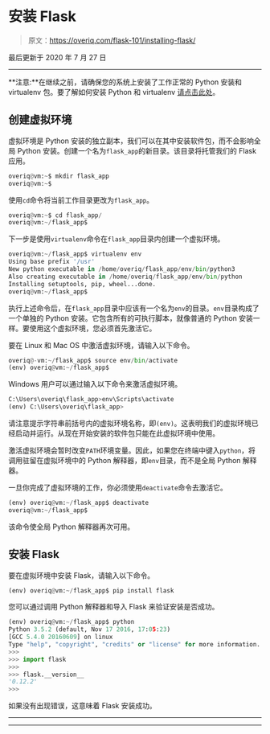 # 安装 Flask

> 原文：<https://overiq.com/flask-101/installing-flask/>

最后更新于 2020 年 7 月 27 日

* * *

**注意:**在继续之前，请确保您的系统上安装了工作正常的 Python 安装和 virtualenv 包。要了解如何安装 Python 和 virtualenv [请点击此处](/django-1-10/installing-django/)。

## 创建虚拟环境

虚拟环境是 Python 安装的独立副本，我们可以在其中安装软件包，而不会影响全局 Python 安装。创建一个名为`flask_app`的新目录。该目录将托管我们的 Flask 应用。

```py
overiq@vm:~$ mkdir flask_app
overiq@vm:~$

```

使用`cd`命令将当前工作目录更改为`flask_app`。

```py
overiq@vm:~$ cd flask_app/
overiq@vm:~/flask_app$

```

下一步是使用`virtualenv`命令在`flask_app`目录内创建一个虚拟环境。

```py
overiq@vm:~/flask_app$ virtualenv env
Using base prefix '/usr'
New python executable in /home/overiq/flask_app/env/bin/python3
Also creating executable in /home/overiq/flask_app/env/bin/python
Installing setuptools, pip, wheel...done.
overiq@vm:~/flask_app$

```

执行上述命令后，在`flask_app`目录中应该有一个名为`env`的目录。`env`目录构成了一个单独的 Python 安装。它包含所有的可执行脚本，就像普通的 Python 安装一样。要使用这个虚拟环境，您必须首先激活它。

要在 Linux 和 Mac OS 中激活虚拟环境，请输入以下命令。

```py
overiq@-vm:~/flask_app$ source env/bin/activate
(env) overiq@vm:~/flask_app$

```

Windows 用户可以通过输入以下命令来激活虚拟环境。

```py
C:\Users\overiq\flask_app>env\Scripts\activate
(env) C:\Users\overiq\flask_app>

```

请注意提示字符串前括号内的虚拟环境名称，即`(env)`。这表明我们的虚拟环境已经启动并运行。从现在开始安装的软件包只能在此虚拟环境中使用。

激活虚拟环境会暂时改变`PATH`环境变量。因此，如果您在终端中键入`python`，将调用驻留在虚拟环境中的 Python 解释器，即`env`目录，而不是全局 Python 解释器。

一旦你完成了虚拟环境的工作，你必须使用`deactivate`命令去激活它。

```py
(env) overiq@vm:~/flask_app$ deactivate
overiq@vm:~/flask_app$

```

该命令使全局 Python 解释器再次可用。

## 安装 Flask

要在虚拟环境中安装 Flask，请输入以下命令。

```py
(env) overiq@vm:~/flask_app$ pip install flask

```

您可以通过调用 Python 解释器和导入 Flask 来验证安装是否成功。

```py
(env) overiq@vm:~/flask_app$ python
Python 3.5.2 (default, Nov 17 2016, 17:05:23) 
[GCC 5.4.0 20160609] on linux
Type "help", "copyright", "credits" or "license" for more information.
>>> 
>>> import flask
>>> 
>>> flask.__version__
'0.12.2'
>>>

```

如果没有出现错误，这意味着 Flask 安装成功。

* * *

* * *